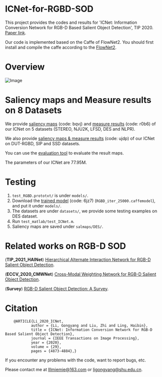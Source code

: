 # ICNet-for-RGBD-SOD
   This project provides the codes and results for 'ICNet: Information Conversion Network for RGB-D Based Salient Object Detection', TIP 2020. [Paper link](https://ieeexplore.ieee.org/document/9024241).
   
   Our code is implemented based on the Caffe of FlowNet2. You should first install and compile the caffe according to the [FlowNet2](https://github.com/lmb-freiburg/flownet2). 
   
# Overview
   ![Image](https://github.com/MathLee/ICNet-for-RGBD-SOD/blob/master/Images/Network_Overview_NEW.png)
   
# Saliency maps and Measure results on 8 Datasets
   We provide [saliency maps](https://pan.baidu.com/s/1Bkl7DYdt97orbQX66BufuQ) (code: bqvj) and [measure results](https://pan.baidu.com/s/1oUImRe0zRna0o3-_JLBlXQ) (code: r0b6) of our ICNet on 5 datasets (STEREO, NJU2K, LFSD, DES and NLPR).
   
   We also provide [saliency maps & measure results](https://pan.baidu.com/s/1S6jRKISkwTELmrEm8QtZsA) (code: ujdp) of our ICNet on DUT-RGBD, SIP and SSD datasets.
   
   You can use the [evaluation tool](http://dpfan.net/d3netbenchmark/) to evaluate the result maps.
   
   The parameters of our ICNet are 77.95M.
     
# Testing
1. `test_RGBD.prototxt/` is under `models/`.
2. Download the [trained model](https://pan.baidu.com/s/1N9kvRjMqNwUL6K1cr8gIGA) (code: 6jz7) (`RGBD_iter_25000.caffemodel`), and put it under `models/`.
3. The datasets are under `datasets/`, we provide some testing examples on DES dataset.
4. Run `test_matlab/test_ICNet.m`.
5. Saliency maps are saved under `salmaps/DES/`.
   
# Related works on RGB-D SOD
   (**TIP_2021_HAINet**) [Hierarchical Alternate Interaction Network for RGB-D Salient Object Detection](https://github.com/MathLee/HAINet).
   
   (**ECCV_2020_CMWNet**) [Cross-Modal Weighting Network for RGB-D Salient Object Detection](https://github.com/MathLee/CMWNet).
   
   (**Survey**) [RGB-D Salient Object Detection: A Survey](https://github.com/taozh2017/RGBD-SODsurvey).
   
# Citation
        @ARTICLE{Li_2020_ICNet,
                author = {Li, Gongyang and Liu, Zhi and Ling, Haibin},
                title = {ICNet: Information Conversion Network for RGB-D Based Salient Object Detection},
                journal = {IEEE Transactions on Image Processing},
                year = {2020},
                volume = {29},
                pages = {4873-4884},}

If you encounter any problems with the code, want to report bugs, etc.

Please contact me at lllmiemie@163.com or ligongyang@shu.edu.cn.
